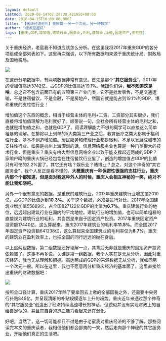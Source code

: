 ```yaml
---
layout: default
Lastmod: 2020-08-14T07:28:38.421950+00:00
date: 2018-04-15T16:00:00.000Z
title: "【省级经济巡礼】重庆篇——另一个次元，另一种数学"
author: "槽点挖掘机"
tags: [重庆,GDP,增加值,建筑行业,服务业,毛利,建筑业,比值,固定资产,支柱性]
---
```


关于重庆经济，老蛮我不知道应该怎么分析。在这里我将2017年重庆GDP的各分项组成全部列表如下。这里再次强调，以下所有数据均来源于重庆统计局、财政局及国地税局。

![](https://images.weserv.nl/?url=https%3A//mmbiz.qpic.cn/mmbiz_jpg/ny7V6qcccdtezxDvfwU1kUFpnocTyIfG8Umr8x7xPFzUTsqEtAN8WURfWLEBbE9JjvDPW0ZWiaIhF4096DMfEzQ/640%3Fwx_fmt%3Djpeg)

在这份分项数据中，有两项数据非常有意思。首先是那个“**其它服务业**”，2017年的增加值高达3742亿，占GDP的比值高达19.1%。我跟你们讲，**我不知道这是啥**。总之它不包含前面已有的五项第三产业门类，它不是批发零售，不是交通运输，不是住宿餐饮，不是金融，不是房地产，然而它就是能占到19.1%的GDP，堪称重庆的支柱性行业！

增加值这个东西的概念，相当于经营主体的毛利+工资。工资部分其实很少，我们直接将增加值理解为毛利就好了。顺带说一句，全社会所有经营主体的毛利之和，也就是增加值之和，也就是GDP了。阅读理解能力不够的同学可以直接这么简单粗暴的理解。在排除以上列举的5大类第三产业之后，教育医疗之类大都属于福利性行业，基本不创造增加值。居民服务和修理行业都是微利，不足以发展成城市的支柱性行业。如果是杭州上海深圳的话，信息网络服务业也算是一种门类很大的技术行业，但是重庆？重庆有啥大型信息网络企业以致于能支撑起近两成的GDP？家喻户晓的重庆火锅已经包含在住宿餐饮行业里了，创造的增加值占GDP的比值只有可怜的2.2%罢了。其它还有啥？娱乐业？赌博业？总之，对这个神奇的“其它服务业”，我个人反正是看不懂的。**大概重庆有一种保密性很强的支柱行业，重庆内部个个都知道，但是面对我这种外人的时候，重庆人会相互神秘的一笑，绝对不能让我知晓吧。**

另外一个很有意思的数据，是重庆的建筑行业，2017年重庆建筑行业增加值2010亿，占GDP的比值达到**10.3%**。关于这个数据，必须要进行对比。2017年全国建筑业增加值55689亿，占全国827122亿GDP的比值为**6.7%**。重庆建筑行业的地位，远远超出建筑行业在国内的平均地位。建筑行业的增加值，也可以简单粗暴的直接视为建筑行业的毛利，其当然是来自于固定资产投资。2017年重庆固定资产投资额17440亿，这么算起来，重庆2017年建筑业的毛利率**11.5%**。而全国2017年固定资产投资额641238亿，这么算起来全国建筑业的毛利率仅为**8.7%**，重庆的建筑业在盈利效率上，也把全国的同行远远的抛在身后。

以上这两组数据，第二组数据还好理解一点，其背后无非就是重庆的固定资产投资依赖罢了。这事不再多说。关键是第一组数据，我个人实在是无从分析，因此对重庆经济，我也无从理解和把握。高达两成的GDP的来源数据无从分析，就如同另一个次元一般。所以在这里，我也不愿意再分析重庆经济的基本面了。这里直接给出重庆的财政数据吧：

![](https://images.weserv.nl/?url=https%3A//mmbiz.qpic.cn/mmbiz_jpg/ny7V6qcccdtezxDvfwU1kUFpnocTyIfGLEHY5TvSJCTu6j5hulqDXd1BTnx4DwTQnCib2NBhpLpmFhezZwibPRSA/640%3Fwx_fmt%3Djpeg)

按照全口径计算，重庆2017年除了要拿回去上缴的全部国税之外，还需要中央另行补贴846亿，并呈现清晰的补贴规模逐年上升的趋势。重庆近年来通过那个神奇的“其它服务业”创造出了经济持续高速增长的神话，但貌似并没有实现财政上的自给自足似的，并且其自身的造血能力看起来还在弱化。

好吧，当然了，这一切可能都只不过是由于老蛮我对重庆经济的不够了解。那些阅读完本文的重庆读者，我相信他们都会鄙夷的一笑，然后走向那个神秘的其它服务业，开始他们真正的生活吧。
